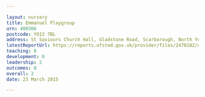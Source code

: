 ```yaml
---

layout: nursery
title: Emmanuel Playgroup
urn: 400366
postcode: YO12 7BL
address: St Saviours Church Hall, Gladstone Road, Scarborough, North Yorkshire, YO12 7BL
latestReportUrl: https://reports.ofsted.gov.uk/provider/files/2470182/urn/400366.pdf
teaching: 0
development: 0
leadership: 2
outcomes: 0
overall: 2
date: 23 March 2015

---
```

